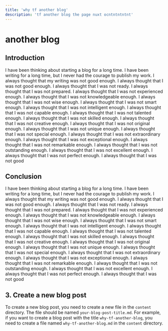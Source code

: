 ```yaml
---
title: 'why tf another blog'
description: 'tf another blog the page nuxt ocntntntntnt'
---
```


# another blog

## Introduction
I have been thinking about starting a blog for a long time. I have been writing for a long time, but I never had the courage to publish my work. I always thought that my writing was not good enough. I always thought that I was not good enough. I always thought that I was not ready. I always thought that I was not prepared. I always thought that I was not experienced enough. I always thought that I was not knowledgeable enough. I always thought that I was not wise enough. I always thought that I was not smart enough. I always thought that I was not intelligent enough. I always thought that I was not capable enough. I always thought that I was not talented enough. I always thought that I was not skilled enough. I always thought that I was not creative enough. I always thought that I was not original enough. I always thought that I was not unique enough. I always thought that I was not special enough. I always thought that I was not extraordinary enough. I always thought that I was not exceptional enough. I always thought that I was not remarkable enough. I always thought that I was not outstanding enough. I always thought that I was not excellent enough. I always thought that I was not perfect enough. I always thought that I was not good

## Conclusion

I have been thinking about starting a blog for a long time. I have been writing for a long time, but I never had the courage to publish my work. I always thought that my writing was not good enough. I always thought that I was not good enough. I always thought that I was not ready. I always thought that I was not prepared. I always thought that I was not experienced enough. I always thought that I was not knowledgeable enough. I always thought that I was not wise enough. I always thought that I was not smart enough. I always thought that I was not intelligent enough. I always thought that I was not capable enough. I always thought that I was not talented enough. I always thought that I was not skilled enough. I always thought that I was not creative enough. I always thought that I was not original enough. I always thought that I was not unique enough. I always thought that I was not special enough. I always thought that I was not extraordinary enough. I always thought that I was not exceptional enough. I always thought that I was not remarkable enough. I always thought that I was not outstanding enough. I always thought that I was not excellent enough. I always thought that I was not perfect enough. I always thought that I was not good

## 3. Create a new blog post

To create a new blog post, you need to create a new file in the `content` directory. The file should be named `your-blog-post-title.md`. For example, if you want to create a blog post with the title `why-tf-another-blog`, you need to create a file named `why-tf-another-blog.md` in the `content` directory.
